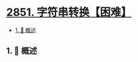 # [2851. 字符串转换【困难】](https://github.com/Tdahuyou/TNotes.leetcode/tree/main/notes/2851.%20%E5%AD%97%E7%AC%A6%E4%B8%B2%E8%BD%AC%E6%8D%A2%E3%80%90%E5%9B%B0%E9%9A%BE%E3%80%91)

<!-- region:toc -->

- [1. 📝 概述](#1--概述)

<!-- endregion:toc -->

## 1. 📝 概述
